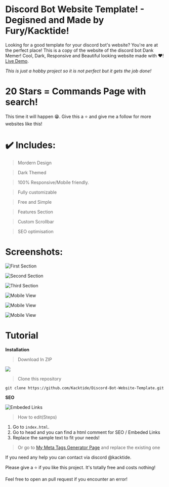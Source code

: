 # Discord Bot Website Template! - Degisned and Made by Fury/Kacktide!
Looking for a good template for your discord bot's website? You're are at the perfect place! This is a copy of the website of the discord bot Dank Memer!
Cool, Dark, Responsive and Beautiful looking website made with ❤️! [Live Demo](https://kacktide.github.io/discord-bot-website-template-dankmemer-design/).

*This is just a hobby project so it is not perfect but it gets the job done!*

# 20 Stars = Commands Page with search! 
This time it will happen 😁. Give this a ⭐ and give me a follow for more websites like this!

# ✔️ Includes:
> Mordern Design

> Dark Themed

> 100% Responsive/Mobile friendly. 

> Fully customizable

> Free and Simple

> Features Section

> Custom Scrollbar

> SEO optimisation


# Screenshots:

![First Section](https://github.com/Kacktide/discord-bot-website-template-dankmemer-design/assets/70317531/40989494-9f8a-48a0-8df4-866be2b2a883)


![Second Section](https://github.com/Kacktide/discord-bot-website-template-dankmemer-design/assets/70317531/ea67642d-c87b-462e-aaa0-c22beb54f4d3)

![Third Section](https://github.com/Kacktide/discord-bot-website-template-dankmemer-design/assets/70317531/3417223e-9a27-476f-be31-2b59cc9dea72)


![Mobile View](https://github.com/Kacktide/discord-bot-website-template-dankmemer-design/assets/70317531/369f06bb-1077-4cd5-ba1a-b0e1a0961db7)

![Mobile View](https://github.com/Kacktide/discord-bot-website-template-dankmemer-design/assets/70317531/5ff88c4f-de71-48dd-b2fe-c71544387035)

![Mobile View](https://github.com/Kacktide/discord-bot-website-template-dankmemer-design/assets/70317531/7aa1b72a-0466-4df9-b716-7e4c3b46542a)



# Tutorial

**Installation**



> Download In ZIP




 
 
 
 
![](https://cdn.discordapp.com/attachments/802859558925893672/862294331237597184/unknown.png)









> Clone this repository



``` 
git clone https://github.com/Kacktide/Discord-Bot-Website-Template.git
```







 **SEO**
 
 ![Embeded Links](https://cdn.discordapp.com/attachments/802859558925893672/862266283620958228/unknown.png)
 
 > How to edit(Steps)
  1. Go to `index.html`.
  2. Go to head and you can find a html comment for SEO / Embeded Links
  3. Replace the sample text to fit your needs!
> Or go to [My Meta Tags Generator Page](https://kacktide.github.io/meta-tags-generator/) and replace the existing one 

If you need any help you can contact via discord @kacktide.

Please give a ⭐ if you like this project. It's totally free and costs nothing!


Feel free to open an pull request if you encounter an error!

